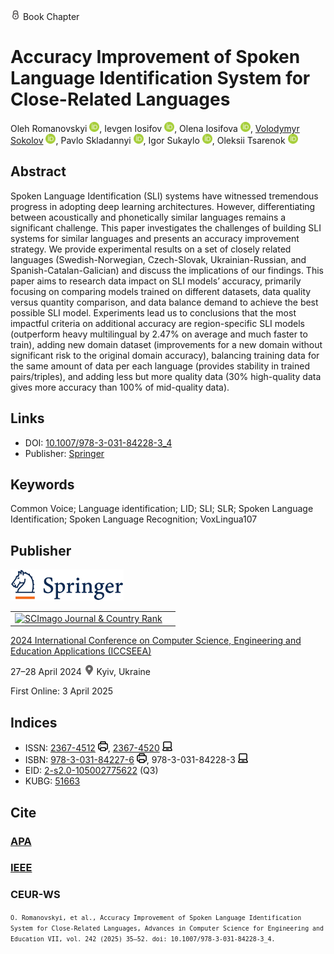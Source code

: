 <img src="/icons/lock.svg" width="16" height="16"> Book Chapter

# Accuracy Improvement of Spoken Language Identification System for Close-Related Languages

Oleh Romanovskyi <a href="https://orcid.org/0000-0003-3420-5621" target="_blank"><img src="/icons/orcid.svg" width="16" height="16"></a>,
Ievgen Iosifov <a href="https://orcid.org/0000-0001-6203-9945" target="_blank"><img src="/icons/orcid.svg" width="16" height="16"></a>,
Olena Iosifova <a href="https://orcid.org/0000-0001-6507-0761" target="_blank"><img src="/icons/orcid.svg" width="16" height="16"></a>,
<a href="/">Volodymyr Sokolov</a> <a href="https://orcid.org/0000-0002-9349-7946" target="_blank"><img src="/icons/orcid.svg" width="16" height="16"></a>,
Pavlo Skladannyi <a href="https://orcid.org/0000-0002-7775-6039" target="_blank"><img src="/icons/orcid.svg" width="16" height="16"></a>,
Igor Sukaylo <a href="https://orcid.org/0000-0003-1608-3149" target="_blank"><img src="/icons/orcid.svg" width="16" height="16"></a>,
Oleksii Tsarenok <a href="https://orcid.org/0009-0008-1174-4271" target="_blank"><img src="/icons/orcid.svg" width="16" height="16"></a>

## Abstract

Spoken Language Identification (SLI) systems have witnessed tremendous progress in adopting deep learning architectures. However, differentiating between acoustically and phonetically similar languages remains a significant challenge. This paper investigates the challenges of building SLI systems for similar languages and presents an accuracy improvement strategy. We provide experimental results on a set of closely related languages (Swedish-Norwegian, Czech-Slovak, Ukrainian-Russian, and Spanish-Catalan-Galician) and discuss the implications of our findings. This paper aims to research data impact on SLI models’ accuracy, primarily focusing on comparing models trained on different datasets, data quality versus quantity comparison, and data balance demand to achieve the best possible SLI model. Experiments lead us to conclusions that the most impactful criteria on additional accuracy are region-specific SLI models (outperform heavy multilingual by 2.47% on average and much faster to train), adding new domain dataset (improvements for a new domain without significant risk to the original domain accuracy), balancing training data for the same amount of data per each language (provides stability in trained pairs/triples), and adding less but more quality data (30% high-quality data gives more accuracy than 100% of mid-quality data).

## Links

* DOI: [10.1007/978-3-031-84228-3_4](https://doi.org/10.1007/978-3-031-84228-3_4) 
* Publisher: [Springer](https://link.springer.com/chapter/10.1007/978-3-031-84228-3_4) 

## Keywords

Common Voice; Language identification; LID; SLI; SLR; Spoken Language Identification; Spoken Language Recognition; VoxLingua107

## Publisher

<img src="/icons/springer.svg" height="50">

<table>
<tr>
<td>
<a href="https://www.scimagojr.com/journalsearch.php?q=21100975545&amp;tip=sid&amp;exact=no" title="SCImago Journal &amp; Country Rank"><img border="0" src="https://www.scimagojr.com/journal_img.php?id=21100975545" alt="SCImago Journal &amp; Country Rank"  /></a>
</td>
<td style="text-align: left;">
<span class="__dimensions_badge_embed__" data-doi="10.1007/978-3-031-84228-3_4" data-hide-zero-citations="true"></span><script async src="https://badge.dimensions.ai/badge.js" charset="utf-8"></script>
</td>
</tr>
</table>

[2024 International Conference on Computer Science, Engineering and Education Applications (ICCSEEA)](https://link.springer.com/book/10.1007/978-3-031-84228-3)

27–28 April 2024 <img src="/icons/location-pin.svg" width="16" height="16"> Kyiv, Ukraine

First Online: 3 April 2025

## Indices

* ISSN: [2367-4512](https://portal.issn.org/resource/ISSN/2367-4512) <img src="/icons/print.svg" width="16" height="16">, [2367-4520](https://portal.issn.org/resource/ISSN/2367-4520) <img src="/icons/online.svg" width="16" height="16">
* ISBN: [978-3-031-84227-6](https://isbnsearch.org/isbn/978-3-031-84227-6) <img src="/icons/print.svg" width="16" height="16">, 978-3-031-84228-3 <img src="/icons/online.svg" width="16" height="16">
* EID: [2-s2.0-105002775622](http://www.scopus.com/record/display.url?origin=inward&eid=2-s2.0-105002775622) (Q3)
* KUBG: [51663](http://elibrary.kubg.edu.ua/id/eprint/51663/)

## Cite

### [APA](https://citation.crosscite.org/format?doi=10.1007/978-3-031-84228-3_4&style=apa&lang=en-US)

### [IEEE](https://citation.crosscite.org/format?doi=10.1007/978-3-031-84228-3_4&style=ieee&lang=en-US)

### CEUR-WS

<small>`O. Romanovskyi, et al., Accuracy Improvement of Spoken Language Identification System for Close-Related Languages, Advances in Computer Science for Engineering and Education VII, vol. 242 (2025) 35–52. doi: 10.1007/978-3-031-84228-3_4.`</small>